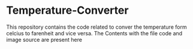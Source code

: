 # Temperature-Converter
This repository contains the code related to conver the temperature form celcius to farenheit and vice versa.
The Contents with the file code and image source are present here 
